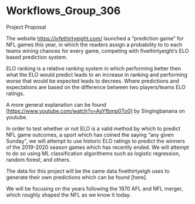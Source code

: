 # Workflows_Group_306

Project Proposal

The website https://ivfethirtyeight.com/ launched a “prediction game” for NFL games this year, in which the readers assign a probability to to each teams wining chances for every game, competing with fivethirtyeight’s ELO based prediction system.

ELO ranking is a relative ranking system in which performing better then what the ELO would predict leads to an increase in ranking and performing worse that would be expected leads to  decrees. Where predictions and expectations are based on the difference between two players/teams ELO ratings.

A more general explanation can be found [https://www.youtube.com/watch?v=AsYfbmp0To0] by Singingbanana on youtube.

In order to test whether or not ELO is a valid method by which to predict NFL game outcomes, a sport which has coined the saying “any given Sunday”, we will attempt to use historic ELO ratings to predict the winners of the 2019-2020 season games which has recently ended.
We will attempt to do so using ML classification algorithems such as logistic regression, random forest, and others.

The data for this project will be the same data fivethirtyeigh uses to generate their own predictions which can be found [here].

We will be focusing on the years following the 1970 AFL and NFL merger, which roughly shaped the NFL as we know it today.


